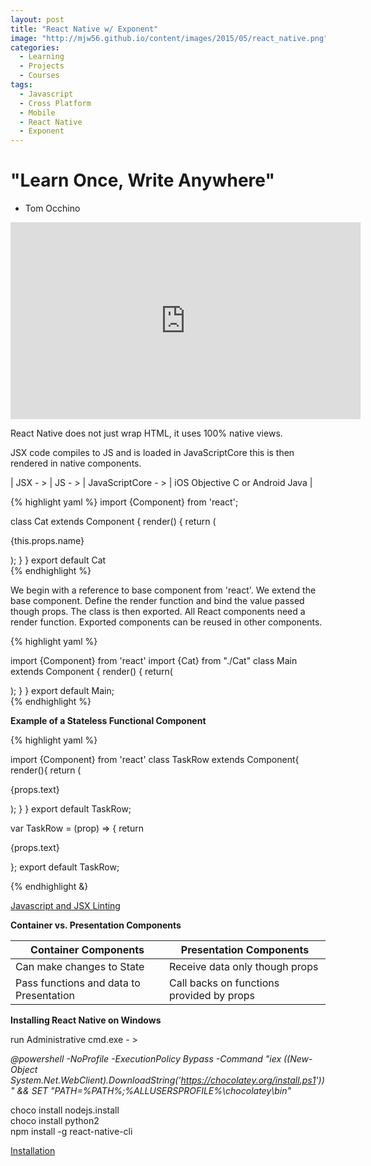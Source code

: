```yaml
---
layout: post
title: "React Native w/ Exponent"
image: "http://mjw56.github.io/content/images/2015/05/react_native.png"
categories:
  - Learning
  - Projects
  - Courses
tags:
  - Javascript
  - Cross Platform
  - Mobile
  - React Native
  - Exponent
---
```


# "Learn Once, Write Anywhere"
- Tom Occhino

<iframe width="560" height="315" src="https://www.youtube.com/embed/2d0z_L4oXt8" frameborder="0" allowfullscreen></iframe>

React Native does not just wrap HTML, it uses 100% native views.

JSX code compiles to JS and is loaded in JavaScriptCore this is then rendered in native components.  

| JSX - > | JS - > | JavaScriptCore - > | iOS Objective C or Android Java |  

{% highlight yaml %}
import {Component} from 'react';

class Cat extends Component {
    render() {
      return (
        <p>
          {this.props.name}
        </p>
        );
    }
}
export default Cat  
{% endhighlight %}

We begin with a reference to base component from 'react'. We extend the base component. Define the render function and bind the value passed though props. The class is then exported. All React components need a render function. Exported components can be reused in other components.

{% highlight yaml %}  

import {Component} from 'react'
import {Cat} from "./Cat"
class Main extends Component {
    render() {
      return(
          <div>
            <Cat name="Douglas" />
          </div>
        );
    }
}
export default Main;  
{% endhighlight %}


**Example of a Stateless Functional Component**

{% highlight yaml %}  

import {Component} from 'react'
class TaskRow extends Component{
  render(){
    return (<p>{props.text}</p>);
  }
}
export default TaskRow;


var TaskRow = (prop) => {
    return <p> {props.text}</p>
};
export default TaskRow;  

{% endhighlight &}

[Javascript and JSX Linting](http://eslint.org/docs/user-guide/integrations)  


**Container vs. Presentation Components**  

| Container Components | Presentation Components |
| --- | --- |
| Can make changes to State | Receive data only though props |
|Pass functions and data to Presentation | Call backs on functions provided by props |

**Installing React Native on Windows**  

run Administrative cmd.exe - >  

*@powershell -NoProfile -ExecutionPolicy Bypass -Command "iex ((New-Object System.Net.WebClient).DownloadString('https://chocolatey.org/install.ps1'))" && SET "PATH=%PATH%;%ALLUSERSPROFILE%\chocolatey\bin"*  

choco install nodejs.install  
choco install python2  
npm install -g react-native-cli

[Installation](https://facebook.github.io/react-native/docs/getting-started.html)
